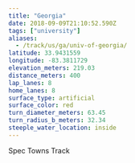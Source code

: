 ```yaml
---
title: "Georgia"
date: 2018-09-09T21:10:52.590Z
tags: ["university"]
aliases:
  - /track/us/ga/univ-of-georgia/
latitude: 33.9431559
longitude: -83.3811729
elevation_meters: 219.03
distance_meters: 400
lap_lanes: 8
home_lanes: 8
surface_type: artificial
surface_color: red
turn_diameter_meters: 63.45
turn_radius_b_meters: 32.34
steeple_water_location: inside
---
```

Spec Towns Track
<!--more-->
